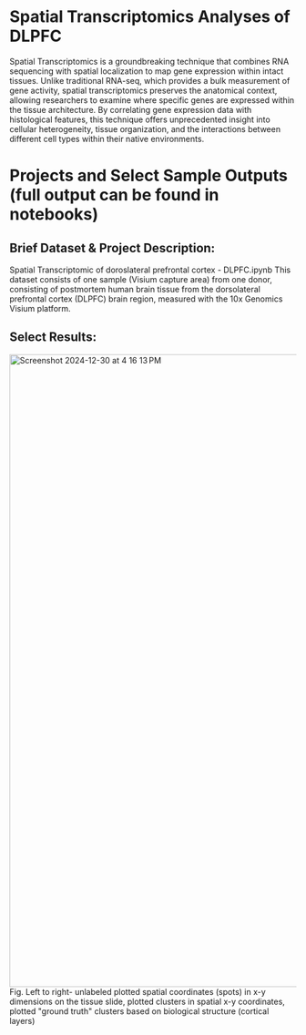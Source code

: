 # Spatial Transcriptomics Analyses of DLPFC

Spatial Transcriptomics is a groundbreaking technique that combines RNA sequencing with spatial localization to map gene expression within intact tissues. Unlike traditional RNA-seq, which provides a bulk measurement of gene activity, spatial transcriptomics preserves the anatomical context, allowing researchers to examine where specific genes are expressed within the tissue architecture. By correlating gene expression data with histological features, this technique offers unprecedented insight into cellular heterogeneity, tissue organization, and the interactions between different cell types within their native environments.

# Projects and Select Sample Outputs (full output can be found in notebooks)
## Brief Dataset & Project Description: 
Spatial Transcriptomic of doroslateral prefrontal cortex - DLPFC.ipynb
This dataset consists of one sample (Visium capture area) from one donor, consisting of postmortem human brain tissue from the dorsolateral prefrontal cortex (DLPFC) brain region, measured with the 10x Genomics Visium platform. 

## Select Results: 
<img width="1111" alt="Screenshot 2024-12-30 at 4 16 13 PM" src="https://github.com/user-attachments/assets/496b234c-37f2-44d4-8f29-76290cb7b07e" />
Fig. Left to right- unlabeled plotted spatial coordinates (spots) in x-y dimensions on the tissue slide, plotted clusters in spatial x-y coordinates, plotted "ground truth" clusters based on biological structure (cortical layers)
